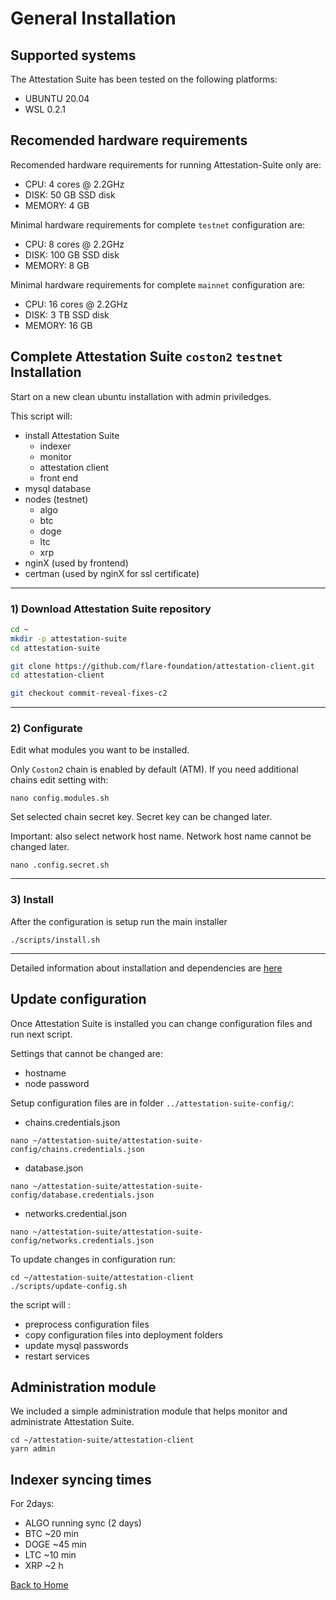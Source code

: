 # General Installation

## Supported systems

The Attestation Suite has been tested on the following platforms:

- UBUNTU 20.04
- WSL 0.2.1

## Recomended hardware requirements

Recomended hardware requirements for running Attestation-Suite only are:
- CPU: 4 cores @ 2.2GHz
- DISK: 50 GB SSD disk
- MEMORY: 4 GB

Minimal hardware requirements for complete `testnet` configuration are:
- CPU: 8 cores @ 2.2GHz
- DISK: 100 GB SSD disk
- MEMORY: 8 GB

Minimal hardware requirements for complete `mainnet` configuration are:
- CPU: 16 cores @ 2.2GHz
- DISK: 3 TB SSD disk
- MEMORY: 16 GB

## Complete Attestation Suite `coston2` `testnet` Installation

Start on a new clean ubuntu installation with admin priviledges.

This script will:
- install Attestation Suite
    - indexer
    - monitor
    - attestation client
    - front end
- mysql database
- nodes (testnet)
    - algo
    - btc
    - doge
    - ltc
    - xrp
- nginX (used by frontend)
- certman (used by nginX for ssl certificate)

---
### 1) Download Attestation Suite repository

``` bash
cd ~
mkdir -p attestation-suite
cd attestation-suite

git clone https://github.com/flare-foundation/attestation-client.git
cd attestation-client

git checkout commit-reveal-fixes-c2

```

---
### 2) Configurate

Edit what modules you want to be installed.

Only `Coston2` chain is enabled by default (ATM).
If you need additional chains edit setting with:
```
nano config.modules.sh
```

Set selected chain secret key. Secret key can be changed later.

Important: also select network host name. Network host name cannot be changed later.
```
nano .config.secret.sh
```

---
### 3) Install
After the configuration is setup run the main installer
```
./scripts/install.sh
```

---
Detailed information about installation and dependencies are [here](./installation-details.md)

## Update configuration
Once Attestation Suite is installed you can change configuration files and run next script.

Settings that cannot be changed are:
- hostname
- node password


Setup configuration files are in folder `../attestation-suite-config/`:
- chains.credentials.json 
```
nano ~/attestation-suite/attestation-suite-config/chains.credentials.json
```
- database.json
```
nano ~/attestation-suite/attestation-suite-config/database.credentials.json
```
- networks.credential.json
```
nano ~/attestation-suite/attestation-suite-config/networks.credentials.json
```

To update changes in configuration run:
```
cd ~/attestation-suite/attestation-client
./scripts/update-config.sh
```

the script will :
- preprocess configuration files
- copy configuration files into deployment folders
- update mysql passwords
- restart services


## Administration module
We included a simple administration module that helps monitor and administrate Attestation Suite.

```
cd ~/attestation-suite/attestation-client
yarn admin
```

## Indexer syncing times

For 2days:

- ALGO running sync (2 days)
- BTC ~20 min
- DOGE ~45 min
- LTC ~10 min
- XRP ~2 h

[Back to Home](./../README.md)
